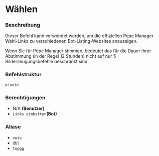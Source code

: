 # Wählen

### Beschreibung

Dieser Befehl kann verwendet werden, um die offiziellen Pepe Manager Wahl-Links zu verschiedenen Bot-Listing-Websites anzuzeigen.

Wenn Sie für Pepe Manager stimmen, bedeutet das für die Dauer Ihrer Abstimmung \(in der Regel 12 Stunden\) nicht auf nur 5 Bilderzeugungsbefehle beschränkt sind.

### Befehlstruktur

```
p!vote
```

### **Berechtigungen**

* N/A **\(Benutzer\)**
* `Links einbetten`**\(Bot\)**

### Aliase

* `vote`
* `dbl`
* `topgg`


